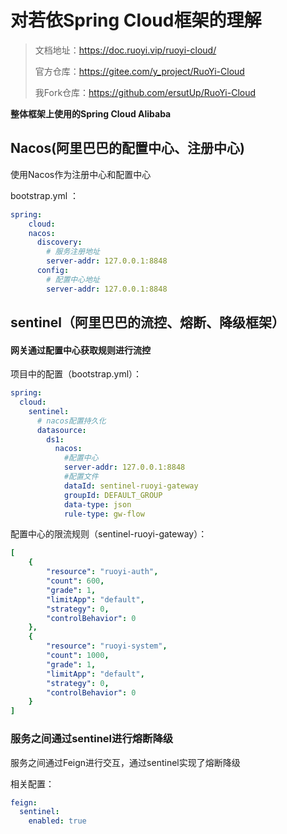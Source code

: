 # 对若依Spring Cloud框架的理解

> 文档地址：https://doc.ruoyi.vip/ruoyi-cloud/
>
> 官方仓库：https://gitee.com/y_project/RuoYi-Cloud
>
> 我Fork仓库：https://github.com/ersutUp/RuoYi-Cloud

**整体框架上使用的Spring Cloud Alibaba**



## Nacos(阿里巴巴的配置中心、注册中心)

使用Nacos作为注册中心和配置中心

bootstrap.yml ：

```yml
spring: 
	cloud:
    nacos:
      discovery:
        # 服务注册地址
        server-addr: 127.0.0.1:8848
      config:
        # 配置中心地址
        server-addr: 127.0.0.1:8848
```



## sentinel（阿里巴巴的流控、熔断、降级框架）

#### **网关**通过配置中心获取规则进行流控

项目中的配置（bootstrap.yml）：

```yml
spring: 
  cloud:
    sentinel:
      # nacos配置持久化
      datasource:
        ds1:
          nacos:
          	#配置中心
            server-addr: 127.0.0.1:8848
            #配置文件
            dataId: sentinel-ruoyi-gateway
            groupId: DEFAULT_GROUP
            data-type: json
            rule-type: gw-flow
```

配置中心的限流规则（sentinel-ruoyi-gateway）：

```yml
[
    {
        "resource": "ruoyi-auth",
        "count": 600,
        "grade": 1,
        "limitApp": "default",
        "strategy": 0,
        "controlBehavior": 0
    },
	{
        "resource": "ruoyi-system",
        "count": 1000,
        "grade": 1,
        "limitApp": "default",
        "strategy": 0,
        "controlBehavior": 0
    }
]
```

### 服务之间通过sentinel进行熔断降级

服务之间通过Feign进行交互，通过sentinel实现了熔断降级

相关配置：

```yml
feign:
  sentinel:
    enabled: true
```


